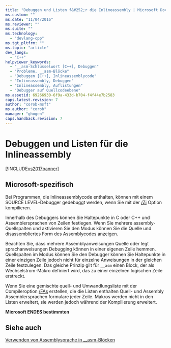 ```yaml
---
title: "Debuggen und Listen f&#252;r die Inlineassembly | Microsoft Docs"
ms.custom: ""
ms.date: "11/04/2016"
ms.reviewer: ""
ms.suite: ""
ms.technology: 
  - "devlang-cpp"
ms.tgt_pltfrm: ""
ms.topic: "article"
dev_langs: 
  - "C++"
helpviewer_keywords: 
  - "__asm-Schlüsselwort [C++], Debuggen"
  - "Probleme, __asm-Blöcke"
  - "Debuggen [C++], Inlineassemblycode"
  - "Inlineassembly, Debuggen"
  - "Inlineassembly, Auflistungen"
  - "Debugger auf Quellcodeebene"
ms.assetid: 69266930-6f9a-433d-b704-f4f44e7b2583
caps.latest.revision: 7
author: "corob-msft"
ms.author: "corob"
manager: "ghogen"
caps.handback.revision: 7
---
```

# Debuggen und Listen f&#252;r die Inlineassembly
[!INCLUDE[vs2017banner](../../assembler/inline/includes/vs2017banner.md)]

## Microsoft\-spezifisch  
 Bei Programmen, die Inlineassemblycode enthalten, können mit einem SOURCE LEVEL\-Debugger gedebuggt werden, wenn Sie mit der [\/Zi](../../build/reference/z7-zi-zi-debug-information-format.md) Option kompilieren.  
  
 Innerhalb des Debuggers können Sie Haltepunkte in C oder C\+\+ und Assemblersprachen von Zeilen festlegen.  Wenn Sie mehrere assembly\- Quellspalten und aktivieren Sie den Modus können Sie die Quelle und disassembliertes Form des Assemblycodes anzeigen.  
  
 Beachten Sie, dass mehrere Assemblyanweisungen Quelle oder legt sprachanweisungen Debugging können in einer eigenen Zeile hemmen.  Quellspalten im Modus können Sie den Debugger können Sie Haltepunkte in einer einzigen Zeile jedoch nicht für einzelne Anweisungen in der gleichen Zeile festzulegen.  Das gleiche Prinzip gilt für `__asm` einen Block, der als Wechselstrom\-Makro definiert wird, das zu einer einzelnen logischen Zeile erstreckt.  
  
 Wenn Sie eine gemischte quell\- und Umwandlungsliste mit der Compileroption [\/FAs](../../build/reference/fa-fa-listing-file.md) erstellen, die die Listen enthalten Quell\- und Assembly Assemblersprachen formulare jeder Zeile.  Makros werden nicht in den Listen erweitert, sie werden jedoch während der Kompilierung erweitert.  
  
 **Microsoft ENDES bestimmten**  
  
## Siehe auch  
 [Verwenden von Assemblysprache in \_\_asm\-Blöcken](../../assembler/inline/using-assembly-language-in-asm-blocks.md)